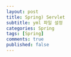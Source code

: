 ```yaml
---
layout: post
title: Spring) Servlet 
subtitle: yml 파일 설정
categories: Spring
tags: [Spring]
comments: true
published: false
---
```


